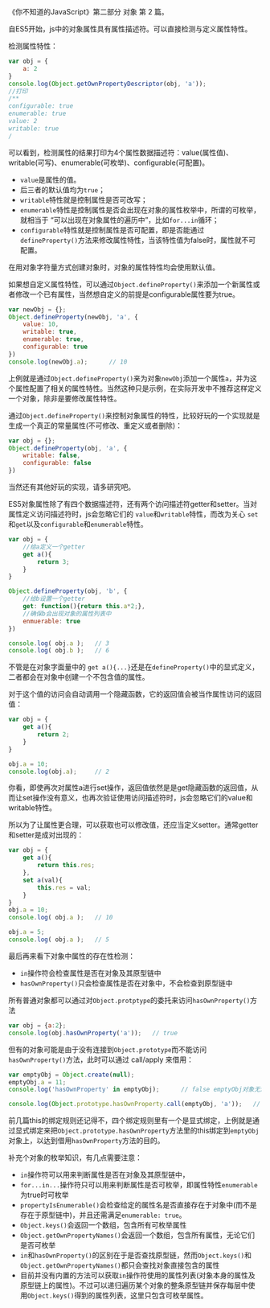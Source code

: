 《你不知道的JavaScript》第二部分 对象 第 2 篇。

自ES5开始，js中的对象属性具有属性描述符。可以直接检测与定义属性特性。

检测属性特性：
```javascript
var obj = {
    a: 2
}
console.log(Object.getOwnPropertyDescriptor(obj, 'a'));
//打印
/**
configurable: true
enumerable: true
value: 2
writable: true
/
```
可以看到，检测属性的结果打印为4个属性数据描述符：value(属性值)、writable(可写)、enumerable(可枚举)、configurable(可配置)。
- `value`是属性的值。
- 后三者的默认值均为`true`；
- `writable`特性就是控制属性是否可改写；
- `enumerable`特性是控制属性是否会出现在对象的属性枚举中，所谓的可枚举，就相当于 “可以出现在对象属性的遍历中”，比如`for...in`循环；
- `configurable`特性就是控制属性是否可配置，即是否能通过`defineProperty()`方法来修改属性特性，当该特性值为false时，属性就不可配置。

在用对象字符量方式创建对象时，对象的属性特性均会使用默认值。

如果想自定义属性特性，可以通过`Object.defineProperty()`来添加一个新属性或者修改一个已有属性，当然想自定义的前提是configurable属性要为true。
```javascript
var newObj = {};
Object.defineProperty(newObj, 'a', {
    value: 10,
    writable: true,
    enumerable: true,
    configurable: true
})
console.log(newObj.a);      // 10
```
上例就是通过`Object.defineProperty()`来为对象`newObj`添加一个属性`a`，并为这个属性配置了相关的属性特性。当然这种只是示例，在实际开发中不推荐这样定义一个对象，除非是要修改属性特性。

通过`Object.defineProperty()`来控制对象属性的特性，比较好玩的一个实现就是生成一个真正的常量属性(不可修改、重定义或者删除)：
```javascript
var obj = {};
Object.defineProperty(obj, 'a', {
    writable: false,
    configurable: false
})
```
当然还有其他好玩的实现，请多研究吧。

ES5对象属性除了有四个数据描述符，还有两个访问描述符getter和setter。当对属性定义访问描述符时，js会忽略它们的 `value`和`writable`特性，而改为关心 `set`和`get`以及`configurable`和`enumerable`特性。
```javascript
var obj = {
    //给a定义一个getter
    get a(){
        return 3;
    }
}

Object.defineProperty(obj, 'b', {
    //给b设置一个getter
    get: function(){return this.a*2;},
    //确保b会出现对象的属性列表中
    enmuerable: true
})

console.log( obj.a );   // 3
console.log( obj.b );   // 6
```
不管是在对象字面量中的 `get a(){...}`还是在`defineProperty()`中的显式定义，二者都会在对象中创建一个不包含值的属性。

对于这个值的访问会自动调用一个隐藏函数，它的返回值会被当作属性访问的返回值：
```javascript
var obj = {
    get a(){
        return 2;
    }
}

obj.a = 10;
console.log(obj.a);     // 2
```
你看，即使再次对属性a进行set操作，返回值依然是是get隐藏函数的返回值，从而让set操作没有意义，也再次验证使用访问描述符时，js会忽略它们的value和writable特性。

所以为了让属性更合理，可以获取也可以修改值，还应当定义setter。通常getter和setter是成对出现的：
```javascript
var obj = {
    get a(){
        return this.res;
    },
    set a(val){
        this.res = val;
    }
}
obj.a = 10;
console.log( obj.a );   // 10

obj.a = 5;
console.log( obj.a );   // 5
```

最后再来看下对象中属性的存在性检测：
- `in`操作符会检查属性是否在对象及其原型链中
- `hasOwnProperty()`只会检查属性是否在对象中，不会检查到原型链中

所有普通对象都可以通过对`Object.protptype`的委托来访问`hasOwnProperty()`方法
```javascript
var obj = {a:2};
console.log(obj.hasOwnProperty('a'));   // true
```

但有的对象可能是由于没有连接到`Object.prototype`而不能访问`hasOwnProperty()`方法，此时可以通过 call/apply 来借用：
```javascript
var emptyObj = Object.create(null);
emptyObj.a = 11;
console.log('hasOwnProperty' in emptyObj);      // false emptyObj对象无法访问hasOwnProperty方法

console.log(Object.prototype.hasOwnProperty.call(emptyObj, 'a'));   // true 

```
前几篇this的绑定规则还记得不，四个绑定规则里有一个是显式绑定，上例就是通过显式绑定来把`Object.prototype.hasOwnProperty`方法里的this绑定到`emptyObj`对象上，以达到借用`hasOwnProperty`方法的目的。

补充个对象的枚举知识，有几点需要注意：
- `in`操作符可以用来判断属性是否在对象及其原型链中，
- `for...in...`操作符只可以用来判断属性是否可枚举，即属性特性`enumerable`为true时可枚举
- `propertyIsEnumerable()`会检查给定的属性名是否直接存在于对象中(而不是存在于原型链中)，并且还需满足`enumerable: true`。
- `Object.keys()`会返回一个数组，包含所有可枚举属性
- `Object.getOwnPropertyNames()`会返回一个数组，包含所有属性，无论它们是否可枚举
- `in`和`hasOwnProperty()`的区别在于是否查找原型链，然而`Object.keys()`和`Object.getOwnPropertyNames()`都只会查找对象直接包含的属性
- 目前并没有内置的方法可以获取`in`操作符使用的属性列表(对象本身的属性及原型链上的属性)。不过可以递归遍历某个对象的整条原型链并保存每层中使用`Object.keys()`得到的属性列表，这里只包含可枚举属性。